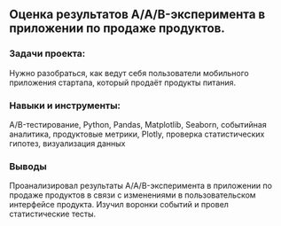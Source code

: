 ## Оценка результатов A/A/B-эксперимента в приложении по продаже продуктов.
### Задачи проекта: 
Нужно разобраться, как ведут себя пользователи мобильного приложения стартапа, который продаёт продукты питания.

### Навыки и инструменты: 
A/B-тестирование, Python, Pandas, Matplotlib, Seaborn, событийная аналитика, продуктовые метрики, Plotly, проверка статистических гипотез, визуализация данных

### Выводы
Проанализировал результаты A/A/B-эксперимента в приложении по продаже продуктов в связи с изменениями в пользовательском интерфейсе продукта. Изучил воронки событий и провел статистические тесты.
